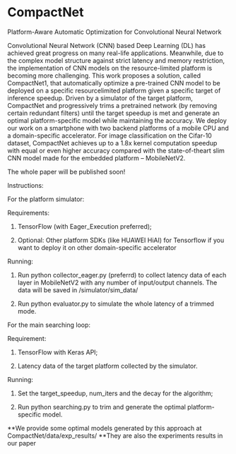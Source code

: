 # CompactNet
Platform-Aware Automatic Optimization for Convolutional Neural Network

Convolutional Neural Network (CNN) based Deep
Learning (DL) has achieved great progress on many
real-life applications. Meanwhile, due to the complex
model structure against strict latency and memory
restriction, the implementation of CNN models on
the resource-limited platform is becoming more challenging.
This work proposes a solution, called CompactNet1,
that automatically optimize a pre-trained
CNN model to be deployed on a specific resourcelimited
platform given a specific target of inference
speedup. Driven by a simulator of the target platform,
CompactNet and progressively trims a pretrained
network (by removing certain redundant filters)
until the target speedup is met and generate
an optimal platform-specific model while maintaining
the accuracy. We deploy our work on a smartphone
with two backend platforms of a mobile CPU
and a domain-specific accelerator. For image classification
on the Cifar-10 dataset, CompactNet achieves
up to a 1.8x kernel computation speedup with equal or
even higher accuracy compared with the state-of-theart
slim CNN model made for the embedded platform
– MobileNetV2.

The whole paper will be published soon!


Instructions:

For the platform simulator:

Requirements:
1. TensorFlow (with Eager_Execution preferred);

2. Optional: Other platform SDKs (like HUAWEI HiAI) for Tensorflow
if you want to deploy it on other domain-specific accelerator

Running: 
1. Run python collector_eager.py (preferrd) to collect latency data
of each layer in MobileNetV2 with any number of input/output channels.
The data will be saved in /simulator/sim_data/

2. Run python evaluator.py to simulate the whole latency of a trimmed mode.

For the main searching loop:

Requirement:
1. TensorFlow with Keras API;

2. Latency data of the target platform collected by the simulator.

Running: 
1. Set the target_speedup, num_iters and the decay for the algorithm;

2. Run python searching.py to trim and generate the optimal platform-specific model.

**We provide some optimal models generated by this approach at CompactNet/data/exp_results/
**They are also the experiments results in our paper
